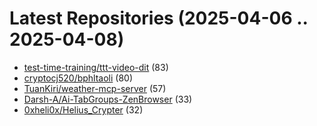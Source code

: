 # Latest Repositories (2025-04-06 .. 2025-04-08)

- [test-time-training/ttt-video-dit](https://github.com/test-time-training/ttt-video-dit) (83)
- [cryptocj520/bphltaoli](https://github.com/cryptocj520/bphltaoli) (80)
- [TuanKiri/weather-mcp-server](https://github.com/TuanKiri/weather-mcp-server) (57)
- [Darsh-A/Ai-TabGroups-ZenBrowser](https://github.com/Darsh-A/Ai-TabGroups-ZenBrowser) (33)
- [0xheli0x/Helius_Crypter](https://github.com/0xheli0x/Helius_Crypter) (32)
